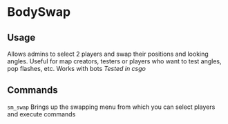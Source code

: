 # BodySwap  

## Usage  

Allows admins to select 2 players and swap their positions and looking angles. Useful for map creators, testers or players who want to test angles, pop flashes, etc. Works with bots *Tested in csgo*  

## Commands  

`sm_swap` Brings up the swapping menu from which you can select players and execute commands  
